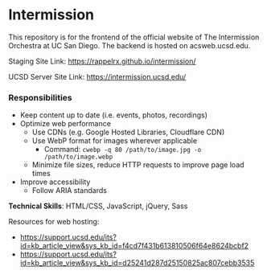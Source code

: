# Intermission

This repository is for the frontend of the official website of The Intermission Orchestra at UC San Diego. The backend is hosted on acsweb.ucsd.edu.

Staging Site Link: https://rappelrx.github.io/intermission/

UCSD Server Site Link: https://intermission.ucsd.edu/ 

### Responsibilities
- Keep content up to date (i.e. events, photos, recordings)
- Optimize web performance
  - Use CDNs (e.g. Google Hosted Libraries, Cloudflare CDN)
  - Use WebP format for images wherever applicable
    - Command: `cwebp -q 80 /path/to/image.jpg -o /path/to/image.webp`
  - Minimize file sizes, reduce HTTP requests to improve page load times
- Improve accessibility
  - Follow ARIA standards

**Technical Skills**: HTML/CSS, JavaScript, jQuery, Sass

Resources for web hosting:
- https://support.ucsd.edu/its?id=kb_article_view&sys_kb_id=f4cd7f431b613810506f64e8624bcbf2
- https://support.ucsd.edu/its?id=kb_article_view&sys_kb_id=d25241d287d25150825ac807cebb3535 
